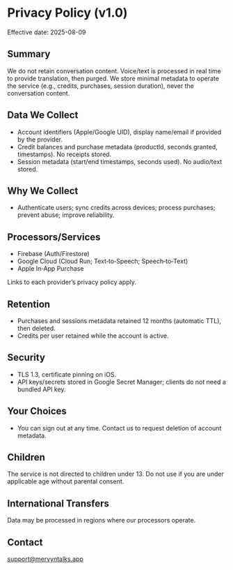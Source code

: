 # Privacy Policy (v1.0)

Effective date: 2025-08-09

## Summary
We do not retain conversation content. Voice/text is processed in real time to provide translation, then purged. We store minimal metadata to operate the service (e.g., credits, purchases, session duration), never the conversation content.

## Data We Collect
- Account identifiers (Apple/Google UID), display name/email if provided by the provider.
- Credit balances and purchase metadata (productId, seconds granted, timestamps). No receipts stored.
- Session metadata (start/end timestamps, seconds used). No audio/text stored.

## Why We Collect
- Authenticate users; sync credits across devices; process purchases; prevent abuse; improve reliability.

## Processors/Services
- Firebase (Auth/Firestore)
- Google Cloud (Cloud Run; Text‑to‑Speech; Speech‑to‑Text)
- Apple In‑App Purchase

Links to each provider’s privacy policy apply.

## Retention
- Purchases and sessions metadata retained 12 months (automatic TTL), then deleted.
- Credits per user retained while the account is active.

## Security
- TLS 1.3, certificate pinning on iOS.
- API keys/secrets stored in Google Secret Manager; clients do not need a bundled API key.

## Your Choices
- You can sign out at any time. Contact us to request deletion of account metadata.

## Children
The service is not directed to children under 13. Do not use if you are under applicable age without parental consent.

## International Transfers
Data may be processed in regions where our processors operate.

## Contact
support@mervyntalks.app


